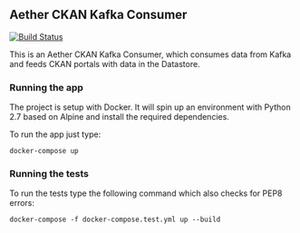 ## Aether CKAN Kafka Consumer

[![Build Status](https://travis-ci.com/ViderumGlobal/aether-ckan-consumer.svg?token=fEtgVpYzTRuyVvasgs5K&branch=master)](https://travis-ci.com/ViderumGlobal/aether-ckan-consumer)

This is an Aether CKAN Kafka Consumer, which consumes datа from Kafka and feeds
CKAN portals with data in the Datastore.

### Running the app

The project is setup with Docker. It will spin up an environment with
Python 2.7 based on Alpine and install the required dependencies.

To run the app just type:

```
docker-compose up
```

### Running the tests

To run the tests type the following command which also checks for PEP8 errors:

```
docker-compose -f docker-compose.test.yml up --build
```
